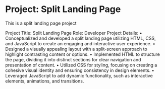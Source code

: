 # Project: Split Landing Page
This is a split landing page project

Project Title: Split Landing Page
Role: Developer
Project Details:
• Conceptualized and developed a split landing page utilizing HTML, CSS, and JavaScript to create an engaging and interactive user experience.
• Designed a visually appealing layout with a split-screen approach to highlight contrasting content or options.
• Implemented HTML to structure the page, dividing it into distinct sections for clear navigation and presentation of content.
• Utilized CSS for styling, focusing on creating a cohesive visual identity and ensuring consistency in design elements.
• Leveraged JavaScript to add dynamic functionality, such as interactive elements, animations, and transitions.
